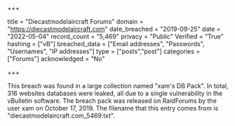 +++

title = "Diecastmodelaircraft Forums"
domain = "https://diecastmodelaircraft.com"
date_breached = "2019-09-25"
date = "2022-05-04"
record_count = "5,469"
privacy = "Public"
Verified = "True"
hashing = ["vB"]
breached_data = ["Email addresses", "Passwords", "Usernames", "IP addresses"]
type = ["posts","post"]
categories = ["Forums"]
acknowledged = "No"


+++


This breach was found in a large collection named "xam's DB Pack". In total, 316 websites databases were leaked, all due to a single vulnerability in the vBulletin software. The breach pack was released on RaidForums by the user xam on October 17, 2019. The filename that this entry comes from is "diecastmodelaircraft.com_5469.txt".

